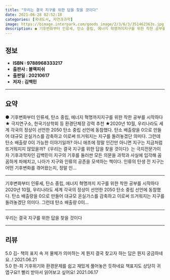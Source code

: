 ```yaml
---
title: "우리는 결국 지구를 위한 답을 찾을 것이다"
date: 2021-06-28 02:52:18
categories: [국내도서, 자연과과학]
image: https://bimage.interpark.com/goods_image/2/3/6/3/351462363s.jpg
description: ● 기후변화부터 인류세, 탄소 중립, 에너지 혁명까지지구를 위한 착한 공부를 시작하다★ 극지연구소, 한국기상학회 등 환경단체장 강력 추천 ★2020년 10월, 우리나라도 세계 각국의 정상이 선언한 2050 탄소 중립 선언에 동참했다. 탄소 배출량을 0으로 만들어 대규모 온실가스를 감축
---
```


## **정보**

- **ISBN : 9788968333217**
- **출판사 : 블랙피쉬**
- **출판일 : 20210617**
- **저자 : 김백민**

------



## **요약**

●  기후변화부터 인류세, 탄소 중립, 에너지 혁명까지지구를 위한 착한 공부를 시작하다★ 극지연구소, 한국기상학회 등 환경단체장 강력 추천 ★2020년 10월, 우리나라도 세계 각국의 정상이 선언한 2050 탄소 중립 선언에 동참했다. 탄소 배출량을 0으로 만들어 대규모 온실가스를 감축하고 이로써 뜨거워지는 지구를 돌려놓겠단 의미다. 그런데 탄소 배출량 0이 가능한 이야기일까? 아니 애초에 정말 인간만 아니면 지구는 지금처럼 뜨거워지지 않았을까?《우리는 결국 지구를 위한 답을 찾을 것이다》는 극지전문가이자 기후과학자인 김백민이 지구의 기후를 둘러싼 모든 의문을 과학과 사실에 입각해 꼼꼼하게 파헤치고, 나아가 지구와 인류의 공존을 모색하는 책이다. 인류의 탄생 전 지구는 어떤 기후변화를 겪어왔는지, 정말 인...

------

기후변화부터 인류세, 탄소 중립, 에너지 혁명까지
지구를 위한 착한 공부를 시작하다2020년 10월, 우리나라도 세계 각국의 정상이 선언한 2050 탄소 중립 선언에 동참했다. 탄소 배출량을 0으로 만들어 대규모 온실가스를 감축하고 이로써 뜨거워지는 지구를 돌려놓겠단 의미다. 그런데 탄소 배출량 0이... 

------


우리는 결국 지구를 위한 답을 찾을 것이다 

------


## **리뷰** 

5.0 김- 책의 표지 속 저 물체가 의미하는 게 뭔지 결국 찾고자 하는 답은 뭔지 궁금하네요..! 2021.06.21 <br/>5.0 한-희 기후위기와 환경문제를 쉽고 재밌게 풀어놓은 듯하네요 책표지도 상당히 귀엽구요!! 빨리 받아서 읽어보고 싶어요! 2021.06.17 <br/>